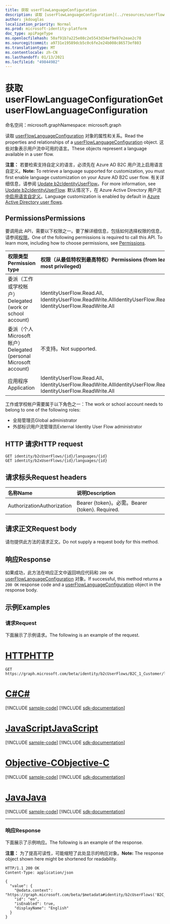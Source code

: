 ```yaml
---
title: 获取 userFlowLanguageConfiguration
description: 读取 [userFlowLanguageConfiguration](../resources/userflowlanguageconfiguration.md) 对象的属性和关系。
author: jkdouglas
localization_priority: Normal
ms.prod: microsoft-identity-platform
doc_type: apiPageType
ms.openlocfilehash: 50af91b7a225e08c2e5543d34ef9e97e2eae2c78
ms.sourcegitcommit: a9731e19589dcb5c0c6fe2e24b008c86573ef803
ms.translationtype: MT
ms.contentlocale: zh-CN
ms.lasthandoff: 01/13/2021
ms.locfileid: "49844982"
---
```

# <a name="get-userflowlanguageconfiguration"></a><span data-ttu-id="f12ea-103">获取 userFlowLanguageConfiguration</span><span class="sxs-lookup"><span data-stu-id="f12ea-103">Get userFlowLanguageConfiguration</span></span>

<span data-ttu-id="f12ea-104">命名空间：microsoft.graph</span><span class="sxs-lookup"><span data-stu-id="f12ea-104">Namespace: microsoft.graph</span></span>

<span data-ttu-id="f12ea-105">读取 [userFlowLanguageConfiguration](../resources/userflowlanguageconfiguration.md) 对象的属性和关系。</span><span class="sxs-lookup"><span data-stu-id="f12ea-105">Read the properties and relationships of a [userFlowLanguageConfiguration](../resources/userflowlanguageconfiguration.md) object.</span></span> <span data-ttu-id="f12ea-106">这些对象表示用户流中可用的语言。</span><span class="sxs-lookup"><span data-stu-id="f12ea-106">These objects represent a language available in a user flow.</span></span>

<span data-ttu-id="f12ea-107">**注意：** 若要检索支持自定义的语言，必须先在 Azure AD B2C 用户流上启用语言自定义。</span><span class="sxs-lookup"><span data-stu-id="f12ea-107">**Note:** To retrieve a language supported for customization, you must first enable language customization on your Azure AD B2C user flow.</span></span> <span data-ttu-id="f12ea-108">有关详细信息，请参阅 [Update b2cIdentityUserFlow](../api/b2cidentityuserflow-update.md)。</span><span class="sxs-lookup"><span data-stu-id="f12ea-108">For more information, see [Update b2cIdentityUserFlow](../api/b2cidentityuserflow-update.md).</span></span> <span data-ttu-id="f12ea-109">默认情况下，在 Azure Active Directory 用户流 [中启用语言自定义](../resources/b2xidentityuserflow.md)。</span><span class="sxs-lookup"><span data-stu-id="f12ea-109">Language customization is enabled by default in [Azure Active Directory user flows](../resources/b2xidentityuserflow.md).</span></span>

## <a name="permissions"></a><span data-ttu-id="f12ea-110">Permissions</span><span class="sxs-lookup"><span data-stu-id="f12ea-110">Permissions</span></span>

<span data-ttu-id="f12ea-p103">要调用此 API，需要以下权限之一。要了解详细信息，包括如何选择权限的信息，请参阅[权限](/graph/permissions-reference)。</span><span class="sxs-lookup"><span data-stu-id="f12ea-p103">One of the following permissions is required to call this API. To learn more, including how to choose permissions, see [Permissions](/graph/permissions-reference).</span></span>

|<span data-ttu-id="f12ea-113">权限类型</span><span class="sxs-lookup"><span data-stu-id="f12ea-113">Permission type</span></span>      | <span data-ttu-id="f12ea-114">权限（从最低特权到最高特权）</span><span class="sxs-lookup"><span data-stu-id="f12ea-114">Permissions (from least to most privileged)</span></span>              |
|:--------------------|:---------------------------------------------------------|
|<span data-ttu-id="f12ea-115">委派（工作或学校帐户）</span><span class="sxs-lookup"><span data-stu-id="f12ea-115">Delegated (work or school account)</span></span>|<span data-ttu-id="f12ea-116">IdentityUserFlow.Read.All、IdentityUserFlow.ReadWrite.All</span><span class="sxs-lookup"><span data-stu-id="f12ea-116">IdentityUserFlow.Read.All, IdentityUserFlow.ReadWrite.All</span></span>|
|<span data-ttu-id="f12ea-117">委派（个人 Microsoft 帐户）</span><span class="sxs-lookup"><span data-stu-id="f12ea-117">Delegated (personal Microsoft account)</span></span>| <span data-ttu-id="f12ea-118">不支持。</span><span class="sxs-lookup"><span data-stu-id="f12ea-118">Not supported.</span></span>|
|<span data-ttu-id="f12ea-119">应用程序</span><span class="sxs-lookup"><span data-stu-id="f12ea-119">Application</span></span>|<span data-ttu-id="f12ea-120">IdentityUserFlow.Read.All、IdentityUserFlow.ReadWrite.All</span><span class="sxs-lookup"><span data-stu-id="f12ea-120">IdentityUserFlow.Read.All, IdentityUserFlow.ReadWrite.All</span></span>|

<span data-ttu-id="f12ea-121">工作或学校帐户需要属于以下角色之一：</span><span class="sxs-lookup"><span data-stu-id="f12ea-121">The work or school account needs to belong to one of the following roles:</span></span>

* <span data-ttu-id="f12ea-122">全局管理员</span><span class="sxs-lookup"><span data-stu-id="f12ea-122">Global administrator</span></span>
* <span data-ttu-id="f12ea-123">外部标识用户流管理员</span><span class="sxs-lookup"><span data-stu-id="f12ea-123">External Identity User Flow administrator</span></span>

## <a name="http-request"></a><span data-ttu-id="f12ea-124">HTTP 请求</span><span class="sxs-lookup"><span data-stu-id="f12ea-124">HTTP request</span></span>

<!-- {
  "blockType": "ignored"
}
-->

``` http
GET identity/b2cUserFlows/{id}/languages/{id}
GET identity/b2xUserFlows/{id}/languages/{id}
```

## <a name="request-headers"></a><span data-ttu-id="f12ea-125">请求标头</span><span class="sxs-lookup"><span data-stu-id="f12ea-125">Request headers</span></span>

|<span data-ttu-id="f12ea-126">名称</span><span class="sxs-lookup"><span data-stu-id="f12ea-126">Name</span></span>|<span data-ttu-id="f12ea-127">说明</span><span class="sxs-lookup"><span data-stu-id="f12ea-127">Description</span></span>|
|:---|:---|
|<span data-ttu-id="f12ea-128">Authorization</span><span class="sxs-lookup"><span data-stu-id="f12ea-128">Authorization</span></span>|<span data-ttu-id="f12ea-p104">Bearer {token}。必需。</span><span class="sxs-lookup"><span data-stu-id="f12ea-p104">Bearer {token}. Required.</span></span>|

## <a name="request-body"></a><span data-ttu-id="f12ea-131">请求正文</span><span class="sxs-lookup"><span data-stu-id="f12ea-131">Request body</span></span>

<span data-ttu-id="f12ea-132">请勿提供此方法的请求正文。</span><span class="sxs-lookup"><span data-stu-id="f12ea-132">Do not supply a request body for this method.</span></span>

## <a name="response"></a><span data-ttu-id="f12ea-133">响应</span><span class="sxs-lookup"><span data-stu-id="f12ea-133">Response</span></span>

<span data-ttu-id="f12ea-134">如果成功，此方法在响应正文中返回响应代码和 `200 OK` [userFlowLanguageConfiguration](../resources/userflowlanguageconfiguration.md) 对象。</span><span class="sxs-lookup"><span data-stu-id="f12ea-134">If successful, this method returns a `200 OK` response code and a [userFlowLanguageConfiguration](../resources/userflowlanguageconfiguration.md) object in the response body.</span></span>

## <a name="examples"></a><span data-ttu-id="f12ea-135">示例</span><span class="sxs-lookup"><span data-stu-id="f12ea-135">Examples</span></span>

### <a name="request"></a><span data-ttu-id="f12ea-136">请求</span><span class="sxs-lookup"><span data-stu-id="f12ea-136">Request</span></span>

<span data-ttu-id="f12ea-137">下面展示了示例请求。</span><span class="sxs-lookup"><span data-stu-id="f12ea-137">The following is an example of the request.</span></span>


# <a name="http"></a>[<span data-ttu-id="f12ea-138">HTTP</span><span class="sxs-lookup"><span data-stu-id="f12ea-138">HTTP</span></span>](#tab/http)
<!-- {
  "blockType": "request",
  "name": "get_userflowlanguageconfiguration"
}
-->

``` http
GET https://graph.microsoft.com/beta/identity/b2cUserFlows/B2C_1_Customer/languages/en
```
# <a name="c"></a>[<span data-ttu-id="f12ea-139">C#</span><span class="sxs-lookup"><span data-stu-id="f12ea-139">C#</span></span>](#tab/csharp)
[!INCLUDE [sample-code](../includes/snippets/csharp/get-userflowlanguageconfiguration-csharp-snippets.md)]
[!INCLUDE [sdk-documentation](../includes/snippets/snippets-sdk-documentation-link.md)]

# <a name="javascript"></a>[<span data-ttu-id="f12ea-140">JavaScript</span><span class="sxs-lookup"><span data-stu-id="f12ea-140">JavaScript</span></span>](#tab/javascript)
[!INCLUDE [sample-code](../includes/snippets/javascript/get-userflowlanguageconfiguration-javascript-snippets.md)]
[!INCLUDE [sdk-documentation](../includes/snippets/snippets-sdk-documentation-link.md)]

# <a name="objective-c"></a>[<span data-ttu-id="f12ea-141">Objective-C</span><span class="sxs-lookup"><span data-stu-id="f12ea-141">Objective-C</span></span>](#tab/objc)
[!INCLUDE [sample-code](../includes/snippets/objc/get-userflowlanguageconfiguration-objc-snippets.md)]
[!INCLUDE [sdk-documentation](../includes/snippets/snippets-sdk-documentation-link.md)]

# <a name="java"></a>[<span data-ttu-id="f12ea-142">Java</span><span class="sxs-lookup"><span data-stu-id="f12ea-142">Java</span></span>](#tab/java)
[!INCLUDE [sample-code](../includes/snippets/java/get-userflowlanguageconfiguration-java-snippets.md)]
[!INCLUDE [sdk-documentation](../includes/snippets/snippets-sdk-documentation-link.md)]

---


### <a name="response"></a><span data-ttu-id="f12ea-143">响应</span><span class="sxs-lookup"><span data-stu-id="f12ea-143">Response</span></span>

<span data-ttu-id="f12ea-144">下面展示了示例响应。</span><span class="sxs-lookup"><span data-stu-id="f12ea-144">The following is an example of the response.</span></span>

<span data-ttu-id="f12ea-145">**注意：** 为了提高可读性，可能缩短了此处显示的响应对象。</span><span class="sxs-lookup"><span data-stu-id="f12ea-145">**Note:** The response object shown here might be shortened for readability.</span></span>
<!-- {
  "blockType": "response",
  "truncated": true,
  "@odata.type": "microsoft.graph.userFlowLanguageConfiguration"
}
-->

``` http
HTTP/1.1 200 OK
Content-Type: application/json

{
  "value": {
    "@odata.context": "https://graph.microsoft.com/beta/$metadata#identity/b2cUserFlows('B2C_1_Customer')/languages/$entity",
    "id": "en",
    "isEnabled": true,
    "displayName": "English"
  }
}
```
